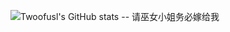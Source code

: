 <!--
- 隐藏一些统计信息（加在用户名后）：&hide=stars,commits,prs,issues,contribs
- 私人项目提交数：&count_private=true
- 显示图标：&show_icons=true
- 自定义主题：&theme=vision-friendly-dark
-->

![Twoofusl's GitHub stats -- 请巫女小姐务必嫁给我](https://github-readme-stats.vercel.app/api?username=twoofusl&count_private=true&show_icons=true&theme=great-gatsby)

<!--
<p align="center">
  <a href="https://github.com/Twoofusl">
    <img src="https://github-readme-stats.vercel.app/api/top-langs?username=twoofusl&layout=compact&langs_count=5&theme=algolia"/>
  </a>
</p>
-->

<!--
 - 热门语言
[![Top Langs](https://github-readme-stats.vercel.app/api/top-langs/?username=Twoofusl&layout=compact)](https://github.com/anuraghazra/github-readme-stats)
-->
